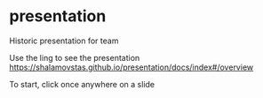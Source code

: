 # presentation
Historic presentation for team

Use the ling to see the presentation
https://shalamovstas.github.io/presentation/docs/index#/overview

To start, click once anywhere on a slide
